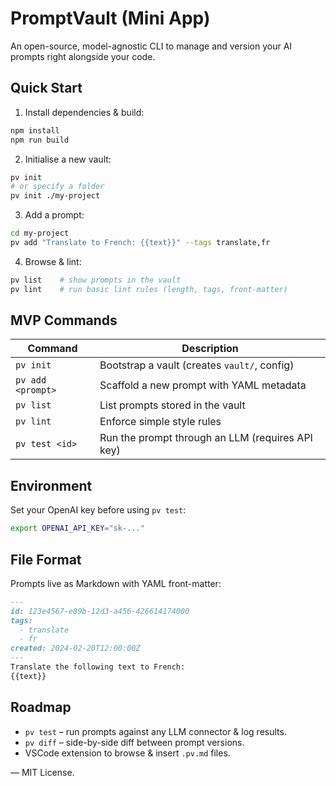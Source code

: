 # PromptVault (Mini App)

An open-source, model-agnostic CLI to manage and version your AI prompts right alongside your code.

## Quick Start

1. Install dependencies & build:

```bash
npm install
npm run build
```

2. Initialise a new vault:

```bash
pv init
# or specify a folder
pv init ./my-project
```

3. Add a prompt:

```bash
cd my-project
pv add "Translate to French: {{text}}" --tags translate,fr
```

4. Browse & lint:

```bash
pv list    # show prompts in the vault
pv lint    # run basic lint rules (length, tags, front-matter)
```

## MVP Commands

| Command                | Description                                  |
| ---------------------- | -------------------------------------------- |
| `pv init`              | Bootstrap a vault (creates `vault/`, config) |
| `pv add <prompt>`      | Scaffold a new prompt with YAML metadata     |
| `pv list`              | List prompts stored in the vault             |
| `pv lint`              | Enforce simple style rules                   |
| `pv test <id>`        | Run the prompt through an LLM (requires API key) |

## Environment

Set your OpenAI key before using `pv test`:

```bash
export OPENAI_API_KEY="sk-..."
```

## File Format

Prompts live as Markdown with YAML front-matter:

```markdown
---
id: 123e4567-e89b-12d3-a456-426614174000
tags:
  - translate
  - fr
created: 2024-02-20T12:00:00Z
---
Translate the following text to French:
{{text}}
```

## Roadmap

* `pv test` – run prompts against any LLM connector & log results.
* `pv diff` – side-by-side diff between prompt versions.
* VSCode extension to browse & insert `.pv.md` files.

––
MIT License.
